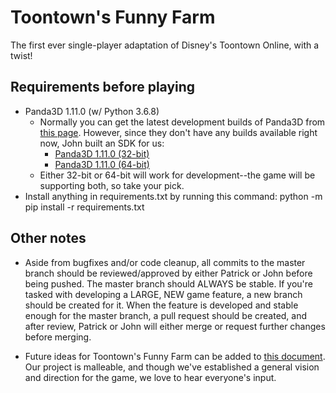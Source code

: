 # Toontown's Funny Farm
The first ever single-player adaptation of Disney's Toontown Online, with a twist!

## Requirements before playing
- Panda3D 1.11.0 (w/ Python 3.6.8)
  - Normally you can get the latest development builds of Panda3D from [this page](https://www.panda3d.org/download.php?version=devel&sdk). However, since they don't have any builds available right now, John built an SDK for us:
    - [Panda3D 1.11.0 (32-bit)](https://drive.google.com/open?id=1vHQ8VMCQnPdz5evQWOJeoR8taFpX5HDR)
    - [Panda3D 1.11.0 (64-bit)](https://drive.google.com/open?id=1ZQI8WWfEnbTfjsAYUyin79u8cCWADENu)
  - Either 32-bit or 64-bit will work for development--the game will be supporting both, so take your pick.
- Install anything in requirements.txt by running this command: python -m pip install -r requirements.txt

## Other notes
- Aside from bugfixes and/or code cleanup, all commits to the master branch should be reviewed/approved by either Patrick or John before being pushed. The master branch should ALWAYS be stable. If you're tasked with developing a LARGE, NEW game feature, a new branch should be created for it. When the feature is developed and stable enough for the master branch, a pull request should be created, and after review, Patrick or John will either merge or request further changes before merging.

- Future ideas for Toontown's Funny Farm can be added to [this document](https://docs.google.com/document/d/1mjD-nQv7TKbvCNu1u9vBIYbtWmVptw5vZ0W8_gaN5pI/edit?usp=sharing). Our project is malleable, and though we've established a general vision and direction for the game, we love to hear everyone's input.
